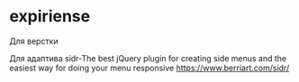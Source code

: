 # expiriense

Для верстки

Для адаптива
sidr-The best jQuery plugin for creating side menus and the easiest way for doing your menu responsive
https://www.berriart.com/sidr/
